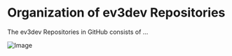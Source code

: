 # Organization of ev3dev Repositories

The ev3dev Repositories in GitHub consists of ...

![Image](https://github.com/tcwan/ev3dev/blob/ev3dev-wiki-1/images/ev3dev-related-repositories.dot.svg)
